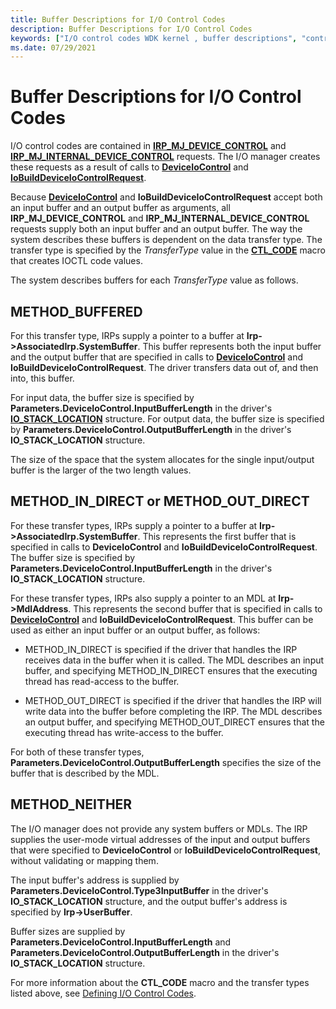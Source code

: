 ```yaml
---
title: Buffer Descriptions for I/O Control Codes
description: Buffer Descriptions for I/O Control Codes
keywords: ["I/O control codes WDK kernel , buffer descriptions", "control codes WDK IOCTLs , buffer descriptions", "IOCTLs WDK kernel , buffer descriptions", "buffer descriptions WDK IOCTLs"]
ms.date: 07/29/2021
---
```


# Buffer Descriptions for I/O Control Codes

I/O control codes are contained in [**IRP_MJ_DEVICE_CONTROL**](./irp-mj-device-control.md) and [**IRP_MJ_INTERNAL_DEVICE_CONTROL**](./irp-mj-internal-device-control.md) requests.
The I/O manager creates these requests as a result of calls to [**DeviceIoControl**](/windows/win32/api/ioapiset/nf-ioapiset-deviceiocontrol) and [**IoBuildDeviceIoControlRequest**](/windows-hardware/drivers/ddi/wdm/nf-wdm-iobuilddeviceiocontrolrequest).

Because [**DeviceIoControl**](/windows/win32/api/ioapiset/nf-ioapiset-deviceiocontrol) and **IoBuildDeviceIoControlRequest** accept both an input buffer and an output buffer as arguments, all **IRP_MJ_DEVICE_CONTROL** and **IRP_MJ_INTERNAL_DEVICE_CONTROL** requests supply both an input buffer and an output buffer.
The way the system describes these buffers is dependent on the data transfer type.
The transfer type is specified by the *TransferType* value in the [**CTL_CODE**](defining-i-o-control-codes.md) macro that creates IOCTL code values.

The system describes buffers for each *TransferType* value as follows.

## METHOD_BUFFERED

For this transfer type, IRPs supply a pointer to a buffer at **Irp->AssociatedIrp.SystemBuffer**. This buffer represents both the input buffer and the output buffer that are specified in calls to [**DeviceIoControl**](/windows/win32/api/ioapiset/nf-ioapiset-deviceiocontrol) and **IoBuildDeviceIoControlRequest**. The driver transfers data out of, and then into, this buffer.

For input data, the buffer size is specified by **Parameters.DeviceIoControl.InputBufferLength** in the driver's [**IO_STACK_LOCATION**](/windows-hardware/drivers/ddi/wdm/ns-wdm-_io_stack_location) structure. For output data, the buffer size is specified by **Parameters.DeviceIoControl.OutputBufferLength** in the driver's **IO_STACK_LOCATION** structure.

The size of the space that the system allocates for the single input/output buffer is the larger of the two length values.

## METHOD_IN_DIRECT or METHOD_OUT_DIRECT

For these transfer types, IRPs supply a pointer to a buffer at **Irp->AssociatedIrp.SystemBuffer**.
This represents the first buffer that is specified in calls to **DeviceIoControl** and **IoBuildDeviceIoControlRequest**.
The buffer size is specified by **Parameters.DeviceIoControl.InputBufferLength** in the driver's **IO_STACK_LOCATION** structure.

For these transfer types, IRPs also supply a pointer to an MDL at **Irp->MdlAddress**.
This represents the second buffer that is specified in calls to [**DeviceIoControl**](/windows/win32/api/ioapiset/nf-ioapiset-deviceiocontrol) and **IoBuildDeviceIoControlRequest**.
This buffer can be used as either an input buffer or an output buffer, as follows:

-   METHOD_IN_DIRECT is specified if the driver that handles the IRP receives data in the buffer when it is called. The MDL describes an input buffer, and specifying METHOD_IN_DIRECT ensures that the executing thread has read-access to the buffer.

-   METHOD_OUT_DIRECT is specified if the driver that handles the IRP will write data into the buffer before completing the IRP. The MDL describes an output buffer, and specifying METHOD_OUT_DIRECT ensures that the executing thread has write-access to the buffer.

For both of these transfer types, **Parameters.DeviceIoControl.OutputBufferLength** specifies the size of the buffer that is described by the MDL.

## METHOD_NEITHER

The I/O manager does not provide any system buffers or MDLs.
The IRP supplies the user-mode virtual addresses of the input and output buffers that were specified to **DeviceIoControl** or **IoBuildDeviceIoControlRequest**, without validating or mapping them.

The input buffer's address is supplied by **Parameters.DeviceIoControl.Type3InputBuffer** in the driver's **IO_STACK_LOCATION** structure, and the output buffer's address is specified by **Irp->UserBuffer**.

Buffer sizes are supplied by **Parameters.DeviceIoControl.InputBufferLength** and **Parameters.DeviceIoControl.OutputBufferLength** in the driver's **IO_STACK_LOCATION** structure.

For more information about the **CTL_CODE** macro and the transfer types listed above, see [Defining I/O Control Codes](defining-i-o-control-codes.md).
